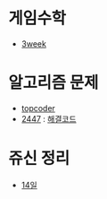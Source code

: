 # 게임수학
- [3week](https://github.com/uniye/gameMath)

# 알고리즘 문제
- [topcoder](https://github.com/uniye/Algorithm_code/tree/main/topcoder)
- [2447](https://www.acmicpc.net/problem/2447) : [해결코드](https://github.com/uniye/Algorithm_code/blob/main/11week/2447.cpp)

# 쥬신 정리
- [14일](https://github.com/uniye/Jusin/blob/main/23/07/14.md)
